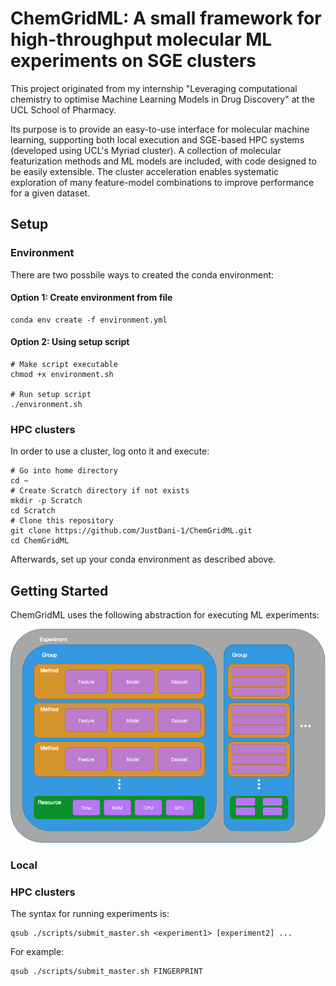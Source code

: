 # ChemGridML: A small framework for high-throughput molecular ML experiments on SGE clusters

This project originated from my internship "Leveraging computational chemistry to optimise Machine Learning Models in Drug Discovery" at the UCL School of Pharmacy.

Its purpose is to provide an easy-to-use interface for molecular machine learning, supporting both local execution and SGE-based HPC systems (developed using UCL's Myriad cluster). A collection of molecular featurization methods and ML models are included, with code designed to be easily extensible. The cluster acceleration enables systematic exploration of many feature-model combinations to improve performance for a given dataset.

## Setup

### Environment

There are two possbile ways to created the conda environment:

#### Option 1: Create environment from file

```console
conda env create -f environment.yml
```

#### Option 2: Using setup script

```console
# Make script executable
chmod +x environment.sh

# Run setup script
./environment.sh
```

### HPC clusters

In order to use a cluster, log onto it and execute:

```console
# Go into home directory
cd ~
# Create Scratch directory if not exists
mkdir -p Scratch
cd Scratch
# Clone this repository
git clone https://github.com/JustDani-1/ChemGridML.git
cd ChemGridML
```

Afterwards, set up your conda environment as described above.

## Getting Started

ChemGridML uses the following abstraction for executing ML experiments:

![Experiment Composition](assets/strategy.png)

### Local

### HPC clusters

The syntax for running experiments is:

```console
qsub ./scripts/submit_master.sh <experiment1> [experiment2] ...
```

For example:

```console
qsub ./scripts/submit_master.sh FINGERPRINT
```